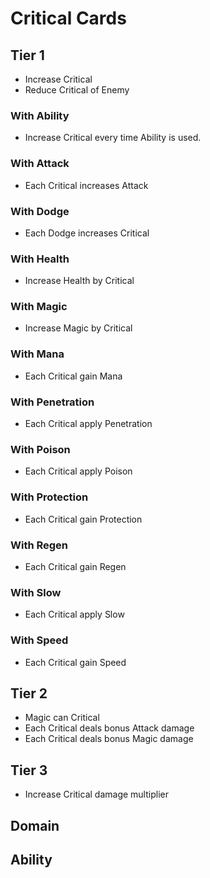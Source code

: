 # Critical Cards

## Tier 1

- Increase Critical
- Reduce Critical of Enemy

### With Ability

- Increase Critical every time Ability is used.

### With Attack

- Each Critical increases Attack

### With Dodge

- Each Dodge increases Critical

### With Health

- Increase Health by Critical

### With Magic

- Increase Magic by Critical

### With Mana

- Each Critical gain Mana

### With Penetration

- Each Critical apply Penetration

### With Poison

- Each Critical apply Poison

### With Protection

- Each Critical gain Protection

### With Regen

- Each Critical gain Regen

### With Slow

- Each Critical apply Slow

### With Speed

- Each Critical gain Speed

## Tier 2

- Magic can Critical
- Each Critical deals bonus Attack damage
- Each Critical deals bonus Magic damage

## Tier 3

- Increase Critical damage multiplier

## Domain

## Ability
